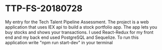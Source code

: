 # TTP-FS-20180728

My entry for the Tech Talent Pipeline Assessment. The project is a web application that uses IEX api to build a stock portfolio app. The app lets you buy stocks and shows your transactions. I used React-Redux for my front end and my back end used PostgreSQL and Sequelize. To run this application write "npm run start-dev" in your terminal
